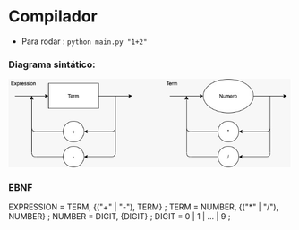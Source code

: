 # Compilador

 - Para rodar : ``` python main.py "1+2" ```

### Diagrama sintático:

![alt text](diagrama.jpeg)

### EBNF


EXPRESSION = TERM, {("+" | "-"), TERM} ;
TERM = NUMBER, {("*" | "/"), NUMBER} ;
NUMBER = DIGIT, {DIGIT} ; 
DIGIT = 0 | 1 | ... | 9 ;
